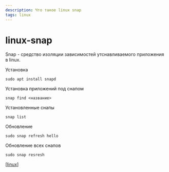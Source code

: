 ```yaml
---
description: Что такое linux snap
tags: linux
---
```

# linux-snap

Snap - средство изоляции зависимостей утснавливаемого приложения в linux.

Установка

`sudo apt install snapd`

Установка приложений под снапом

`snap find <название>`

Установленные снапы

`snap list`

Обновление

`sudo snap refresh hello`

Обновление всех снапов

`sudo snap resresh`

[[linux]]

[//begin]: # "Autogenerated link references for markdown compatibility"
[linux]: ../lists/linux "Linux"
[//end]: # "Autogenerated link references"